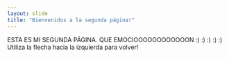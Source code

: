 ```yaml
---
layout: slide
title: "Bienvenidos a la segunda página!"
---
```

ESTA ES MI SEGUNDA PÁGINA. QUE EMOCIOOOOOOOOOOOON :) :) :) :) :)
Utiliza la flecha hacia la izquierda para volver!
